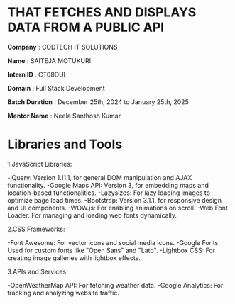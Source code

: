 # THAT FETCHES AND DISPLAYS DATA FROM A PUBLIC API 

**Company**   : CODTECH IT SOLUTIONS

**Name**      : SAITEJA MOTUKURI

**Intern ID** : CT08DUI

**Domain**    : Full Stack Development

**Batch Duration**   : December 25th, 2024 to January 25th, 2025

**Mentor Name**   : Neela Santhosh Kumar

# Libraries and Tools

1.JavaScript Libraries:

-jQuery: Version 1.11.1, for general DOM manipulation and AJAX functionality.
-Google Maps API: Version 3, for embedding maps and location-based functionalities.
-Lazysizes: For lazy loading images to optimize page load times.
-Bootstrap: Version 3.1.1, for responsive design and UI components.
-WOW.js: For enabling animations on scroll.
-Web Font Loader: For managing and loading web fonts dynamically. 

2.CSS Frameworks:

-Font Awesome: For vector icons and social media icons.
-Google Fonts: Used for custom fonts like "Open Sans" and "Lato".
-Lightbox CSS: For creating image galleries with lightbox effects.

3.APIs and Services:

-OpenWeatherMap API: For fetching weather data.
-Google Analytics: For tracking and analyzing website traffic.



